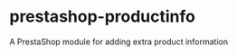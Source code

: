 prestashop-productinfo
======================

A PrestaShop module for adding extra product information
